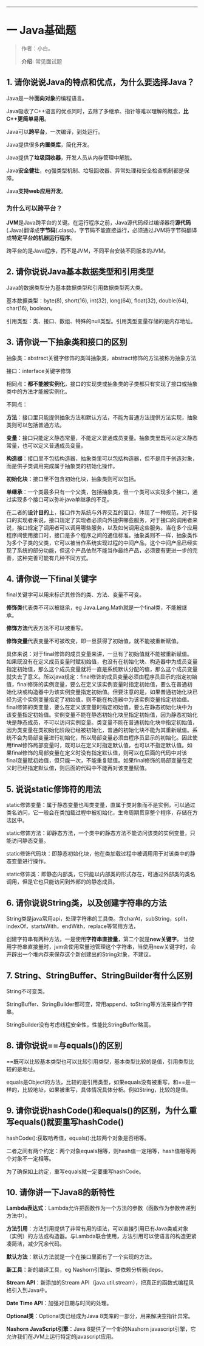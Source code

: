 ------



# 一 Java基础题

> 作者：小白。
>
> **介绍:** 常见面试题

## 1. 请你说说Java的特点和优点，为什么要选择Java？

Java是一种**面向对象**的编程语言。

Java吸收了C++语言的优点同时，去除了多继承、指针等难以理解的概念，**比C++更简单易用**。

Java可以**跨平台**，一次编译，到处运行。

Java提供很多**内置类库**，简化开发。

Java提供了**垃圾回收器**，开发人员从内存管理中解脱。

Java**安全健壮**，eg强类型机制、垃圾回收器、异常处理和安全检查机制都是保障。

Java**支持web应用开发**。

### 为什么可以跨平台？

**JVM**是Java跨平台的关键。在运行程序之前，Java源代码经过编译器将**源代码**(.Java)翻译成**字节码**(.class)，字节码不能直接运行，必须通过JVM将字节码翻译成**特定平台的机器运行程序**。

跨平台的是Java程序，而不是JVM，不同平台安装不同版本的JVM。

## 2. 请你说说Java基本数据类型和引用类型

Java的数据类型分为基本数据类型和引用数据类型两大类。 

基本数据类型：byte(8), short(16), int(32), long(64), float(32), double(64), char(16), boolean。

引用类型：类、接口、数组、特殊的null类型。引用类型变量存储的是内存地址。

## 3. 请你说一下抽象类和接口的区别

抽象类：abstract关键字修饰的类叫抽象类，abstract修饰的方法被称为抽象方法

接口：interface关键字修饰

相同点：**都不能被实例化**，接口的实现类或抽象类的子类都只有实现了接口或抽象类中的方法才能被实例化。

不同点：

**方法**：接口里只能提供抽象方法和默认方法，不能为普通方法提供方法实现，抽象类则可以包括普通方法。

**变量**：接口只能定义静态常量，不能定义普通成员变量。抽象类里既可以定义静态常量，也可以定义普通成员变量。

**构造器**：接口里不包括构造器，抽象类里可以包括构造器，但不是用于创造对象，而是供子类调用完成属于抽象类的初始化操作。

**初始化块**：接口里不包含初始化块，抽象类则可以包括。

**单继承**：一个类最多只有一个父类，包括抽象类，但一个类可以实现多个接口，通过实现多个接口可以弥补java单继承的不足。

在二者的**设计目的**上，接口作为系统与外界交互的窗口，体现了一种规范，对于接口的实现者来说，接口规定了实现者必须向外提供哪些服务，对于接口的调用者来说，接口规定了调用者可以调用哪些服务，以及如何调用这些服务。当在多个应用程序间使用接口时，接口是多个程序之间的通信标准。抽象类则不一样，抽象类作为多个子类的父类，它可以被当作系统实现过程的中间产品，这个中间产品已经实现了系统的部分功能，但这个产品依然不能当作最终产品，必须要有更进一步的完善，这种完善可能有几种不同方式。

## 4. 请你说一下final关键字

final关键字可以用来标识其修饰的类、方法、变量不可变。

**修饰类**代表类不可以被继承，eg Java.Lang.Math就是一个final类，不能被继承。

**修饰方法**代表方法不可以被重写。

**修饰变量**代表变量不可被改变，即一旦获得了初始值，就不能被重新赋值。

具体来说：对于final修饰的成员变量来讲，一旦有了初始值就不能被重新赋值。如果既没有在定义成员变量时赋初始值，也没有在初始化块、构造器中为成员变量指定初始值，那么这个成员变量就将一直是系统默认分配的值，那么这个成员变量就失去了意义。所以java规定：final修饰的成员变量必须由程序员显示的指定初始值，final修饰的实例变量，要么在定义该实例变量时指定初始值，要么在普通初始化块或构造器中为该实例变量指定初始值。但要注意的是，如果普通初始化块已经为这个实例变量指定了初始值，则不能在构造器中为该实例变量指定初始值。final修饰的类变量，要么在定义该变量时指定初始值，要么在静态初始化块中为该变量指定初始值。实例变量不能在静态初始化块里指定初始值，因为静态初始化块是静态成员，不可以访问实例变量。类变量不能在普通初始化块中指定初始值，因为类变量在类初始化阶段已经被初始化，普通的初始化块不能为其重新赋值。系统不会为局部变量进行初始化，所以局部变量必须由程序员显示的初始化。因此使用final修饰局部变量时，既可以在定义时指定默认值，也可以不指定默认值。如果final修饰的局部变量在定义时没有指定默认值，则可以在后面的代码中对该final变量赋初始值，但只能一次，不能重复赋值。如果final修饰的局部变量在定义时已经指定默认值，则后面的代码中不能再对该变量赋值。

## 5. 说说static修饰符的用法

static修饰变量：属于静态变量也叫类变量，直属于类对象而不是实例，可以通过类名访问，它一般会在类加载过程中被初始化，生命周期贯穿整个程序，存储在方法区中。

static修饰方法：即静态方法，一个类中的静态方法不能访问该类的实例变量，只能访问静态变量。

static修饰代码块：即静态初始化块，他在类加载过程中被调用用于对该类中的静态变量进行操作。

static修饰类：即静态内部类，它只能以内部类的形式存在，可通过外部类的类名调用，但是它也只能访问到外部的的静态成员。

## 6. 请你说说String类，以及创建字符串的方法

String类是java常用api，处理字符串的工具类。含charAt，subString，split，indexOf，startsWith，endWith，replace等常用方法，

创建字符串有两种方法，一是使用**字符串直接量**，第二个就是**new关键字**。 当使用字符串直接量时，jvm会使用常量池管理这个字符串，当使用new关键字时，会开辟出一个堆内存来保存这个新创建出的String对象，不建议。

## 7. String、StringBuffer、StringBuilder有什么区别

String不可变类。

StringBuffer、StringBuilder都可变，常用append、toString等方法来操作字符串。

StringBuilder没有考虑线程安全性，性能比StringBuffer略高。

## 8. 请你说说==与equals()的区别

==既可以比较基本类型也可以比较引用类型，基本类型比较的是值，引用类型比较的是地址。

equals是Object的方法，比较的是引用类型，如果equals没有被重写，和==是一样的，比较地址，如果被重写，具体情况具体分析。例如String，比较的是值。

## 9. 请你说说hashCode()和equals()的区别，为什么重写equals()就要重写hashCode()

hashCode():获取哈希值，equals():比较两个对象是否相等。

二者之间有两个约定：两个对象equals相等，则hash值一定相等，hash值相等两个对象不一定相等。

为了确保如上约定，重写equals就一定要重写hashCode。

## 10. 请你讲一下Java8的新特性

**Lambda表达式**：Lambda允许把函数作为一个方法的参数（函数作为参数传递到方法中）。

**方法引用**：方法引用提供了非常有用的语法，可以直接引用已有Java类或对象（实例）的方法或构造器。与Lambda联合使用，方法引用可以使语言的构造更紧凑简洁，减少冗余代码。

**默认方法**：默认方法就是一个在接口里面有了一个实现的方法。

**新工具**：新的编译工具，eg Nashorn引擎jjs、类依赖分析器jdeps。

**Stream API**：新添加的Stream API（java.util.stream），把真正的函数式编程风格引入到Java中。

**Date Time API**：加强对日期与时间的处理。

**Optional类**：Optional类已经成为Java 8类库的一部分，用来解决空指针异常。

**Nashorn JavaScript引擎**：Java 8提供了一个新的Nashorn javascript引擎，它允许我们在JVM上运行特定的javascript应用。
